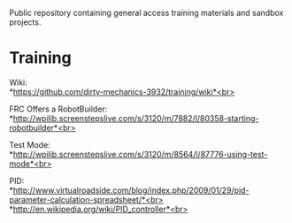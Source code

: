 Public repository containing general access training materials and sandbox projects.

Training
========
Wiki:  
*https://github.com/dirty-mechanics-3932/training/wiki*<br>

FRC Offers a RobotBuilder:<br>
*http://wpilib.screenstepslive.com/s/3120/m/7882/l/80358-starting-robotbuilder*<br>

Test Mode:  <br>
*http://wpilib.screenstepslive.com/s/3120/m/8564/l/87776-using-test-mode*<br>

PID:  <br>
*http://www.virtualroadside.com/blog/index.php/2009/01/29/pid-parameter-calculation-spreadsheet/*<br>
*http://en.wikipedia.org/wiki/PID_controller*<br>


